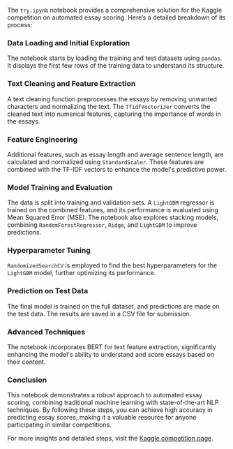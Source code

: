 The `try.ipynb` notebook provides a comprehensive solution for the Kaggle competition on automated essay scoring. Here’s a detailed breakdown of its process:

### Data Loading and Initial Exploration
The notebook starts by loading the training and test datasets using `pandas`. It displays the first few rows of the training data to understand its structure.

### Text Cleaning and Feature Extraction
A text cleaning function preprocesses the essays by removing unwanted characters and normalizing the text. The `TfidfVectorizer` converts the cleaned text into numerical features, capturing the importance of words in the essays.

### Feature Engineering
Additional features, such as essay length and average sentence length, are calculated and normalized using `StandardScaler`. These features are combined with the TF-IDF vectors to enhance the model's predictive power.

### Model Training and Evaluation
The data is split into training and validation sets. A `LightGBM` regressor is trained on the combined features, and its performance is evaluated using Mean Squared Error (MSE). The notebook also explores stacking models, combining `RandomForestRegressor`, `Ridge`, and `LightGBM` to improve predictions.

### Hyperparameter Tuning
`RandomizedSearchCV` is employed to find the best hyperparameters for the `LightGBM` model, further optimizing its performance.

### Prediction on Test Data
The final model is trained on the full dataset, and predictions are made on the test data. The results are saved in a CSV file for submission.

### Advanced Techniques
The notebook incorporates BERT for text feature extraction, significantly enhancing the model's ability to understand and score essays based on their content.

### Conclusion
This notebook demonstrates a robust approach to automated essay scoring, combining traditional machine learning with state-of-the-art NLP techniques. By following these steps, you can achieve high accuracy in predicting essay scores, making it a valuable resource for anyone participating in similar competitions.

For more insights and detailed steps, visit the [Kaggle competition page](https://lnkd.in/g-tz8GBA).